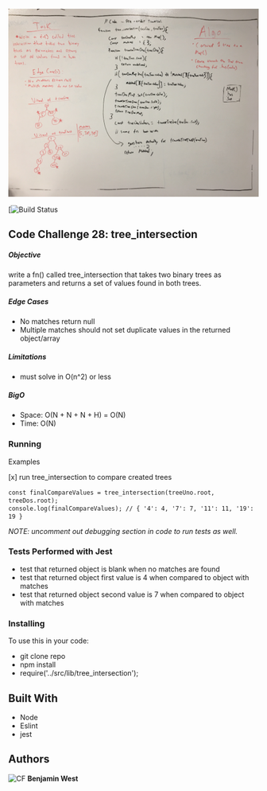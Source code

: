 ![CF](./src/lib/assests/tree_intersection.JPG) 

[![Build Status](https://travis-ci.com/bgwest/coding-challenges.svg?branch=tree_intersection)

## Code Challenge 28: tree_intersection

##### Objective
write a fn() called tree_intersection that takes two binary trees as parameters and returns a set of values found in both trees.

##### Edge Cases
* No matches return null
* Multiple matches should not set duplicate values in the returned object/array

##### Limitations
* must solve in O(n^2) or less

##### BigO
- Space: O(N + N + N + H) = O(N)
- Time: O(N)

### Running

Examples

[x] run tree_intersection to compare created trees
```
const finalCompareValues = tree_intersection(treeUno.root, treeDos.root);
console.log(finalCompareValues); // { '4': 4, '7': 7, '11': 11, '19': 19 }
```

*NOTE: uncomment out debugging section in code to run tests as well.*

### Tests Performed with Jest
- test that returned object is blank when no matches are found
- test that returned object first value is 4 when compared to object with matches
- test that returned object second value is 7 when compared to object with matches

### Installing

To use this in your code:

- git clone repo 
- npm install 
- require('../src/lib/tree_intersection');

## Built With

* Node
* Eslint
* jest

## Authors

![CF](http://i.imgur.com/7v5ASc8.png) **Benjamin West** 
